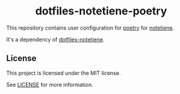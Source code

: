 <h1 align="center">dotfiles-notetiene-poetry</h1>

This repository contains user configuration for [poetry](https://python-poetry.org/) for [notetiene](https://github.com/notetiene).

It's a dependency of [dotfiles-notetiene](https://github.com/notetiene/dotfiles-notetiene).

## License
This project is licensed under the MIT license.

See [LICENSE](./LICENSE) for more information.
